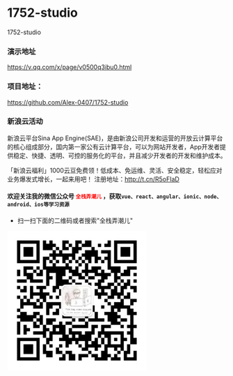 # 1752-studio
1752-studio

### 演示地址
https://v.qq.com/x/page/v0500q3ibu0.html

### 项目地址：
https://github.com/Alex-0407/1752-studio

### 新浪云活动

新浪云平台Sina App Engine(SAE)，是由新浪公司开发和运营的开放云计算平台的核心组成部分，国内第一家公有云计算平台，可以为网站开发者，App开发者提供稳定、快捷、透明、可控的服务化的平台，并且减少开发者的开发和维护成本。

「新浪云福利」1000云豆免费领！低成本、免运维、灵活、安全稳定，轻松应对业务爆发式增长，一起来用吧！ 注册地址：http://t.cn/R5oFIaD

#### 欢迎关注我的微信公众号 <font color=red face="黑体">`全栈弄潮儿`</font> ，获取`vue、react、angular、ionic、node、android、ios等学习资源`

* 扫一扫下面的二维码或者搜索"全栈弄潮儿"

<img src="https://github.com/Alex-0407/sinacloud-node/blob/master/fullstack-8cm.jpg" width="320px" style="display:inline;">
